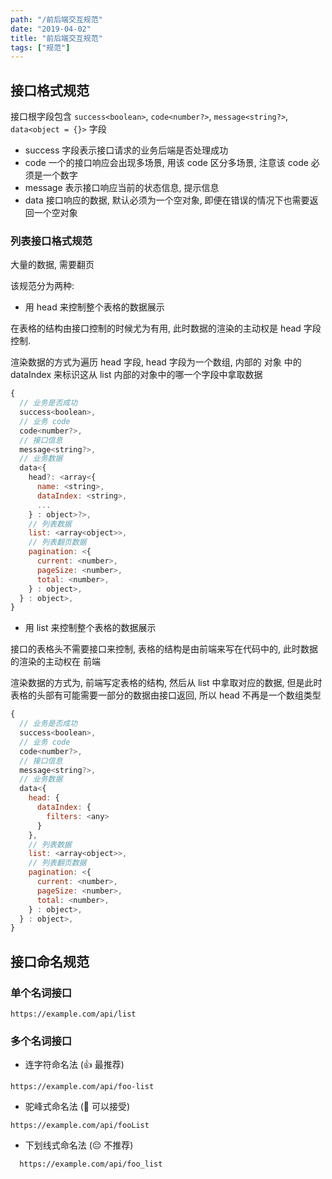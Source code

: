 ```yaml
---
path: "/前后端交互规范"
date: "2019-04-02"
title: "前后端交互规范"
tags: ["规范"]
---
```


## 接口格式规范

接口根字段包含 `success<boolean>`, `code<number?>`, `message<string?>`, `data<object = {}>` 字段

* success 字段表示接口请求的业务后端是否处理成功
* code 一个的接口响应会出现多场景, 用该 code 区分多场景, 注意该 code 必须是一个数字
* message 表示接口响应当前的状态信息, 提示信息
* data 接口响应的数据, 默认必须为一个空对象, 即便在错误的情况下也需要返回一个空对象

### 列表接口格式规范

大量的数据, 需要翻页

该规范分为两种:

* 用 head 来控制整个表格的数据展示

在表格的结构由接口控制的时候尤为有用, 此时数据的渲染的主动权是 head 字段控制.

渲染数据的方式为遍历 head 字段, head 字段为一个数组, 内部的 对象 中的 dataIndex 来标识这从 list 内部的对象中的哪一个字段中拿取数据

```js
{
  // 业务是否成功
  success<boolean>,
  // 业务 code
  code<number?>,
  // 接口信息
  message<string?>,
  // 业务数据
  data<{
    head?: <array<{
      name: <string>,
      dataIndex: <string>,
      ...
    } : object>?>,
    // 列表数据
    list: <array<object>>,
    // 列表翻页数据
    pagination: <{
      current: <number>,
      pageSize: <number>,
      total: <number>,
    } : object>,
  } : object>,
}
```

* 用 list 来控制整个表格的数据展示

接口的表格头不需要接口来控制, 表格的结构是由前端来写在代码中的, 此时数据的渲染的主动权在 前端

渲染数据的方式为, 前端写定表格的结构, 然后从 list 中拿取对应的数据, 但是此时表格的头部有可能需要一部分的数据由接口返回, 所以 head 不再是一个数组类型

```js
{
  // 业务是否成功
  success<boolean>,
  // 业务 code
  code<number?>,
  // 接口信息
  message<string?>,
  // 业务数据
  data<{
    head: {
      dataIndex: {
        filters: <any>
      }
    },
    // 列表数据
    list: <array<object>>,
    // 列表翻页数据
    pagination: <{
      current: <number>,
      pageSize: <number>,
      total: <number>,
    } : object>,
  } : object>,
}
```

## 接口命名规范

### 单个名词接口

```shell
https://example.com/api/list
````

### 多个名词接口

- 连字符命名法 (👍 最推荐)

```shell
https://example.com/api/foo-list
```

- 驼峰式命名法 (🤔 可以接受)

```shell
https://example.com/api/fooList
```

- 下划线式命名法 (😔 不推荐)

```shell
  https://example.com/api/foo_list
```
